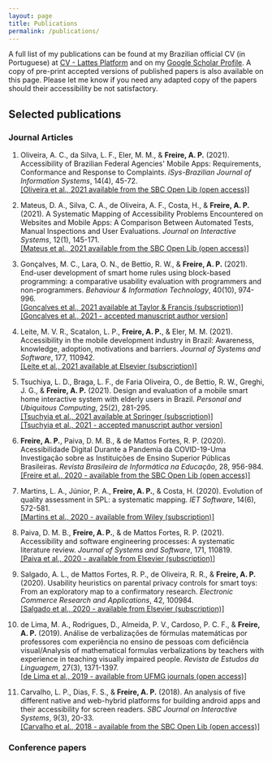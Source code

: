 ```yaml
---
layout: page
title: Publications
permalink: /publications/
---
```


A full list of my publications can be found at my Brazilian official CV (in Portuguese) at [CV - Lattes Platform](http://lattes.cnpq.br/8564844746819651) 
and on my [Google Scholar Profile](https://scholar.google.com/citations?user=8NrStEEAAAAJ&hl=en). A copy of pre-print accepted versions of published papers is 
also available on this page.  Please let me know if you need any adapted copy of the papers should their accessibility be not satisfactory.

## Selected publications

### Journal Articles

1. Oliveira, A. C., da Silva, L. F., Eler, M. M., & **Freire, A. P.** (2021). Accessibility of Brazilian Federal Agencies' Mobile Apps: Requirements, Conformance and Response to Complaints. *iSys-Brazilian Journal of Information Systems*, 14(4), 45-72.<br/>[[Oliveira et al., 2021 available from the SBC Open Lib (open access)]](https://sol.sbc.org.br/journals/index.php/isys/article/download/2016/1888)

2. Mateus, D. A., Silva, C. A., de Oliveira, A. F., Costa, H., & **Freire, A. P.** (2021). A Systematic Mapping of Accessibility Problems Encountered on Websites and Mobile Apps: A Comparison Between Automated Tests, Manual Inspections and User Evaluations. *Journal on Interactive Systems*, 12(1), 145-171.<br/> [[Mateus et al., 2021 available from the SBC Open Lib (open access)]](https://sol.sbc.org.br/journals/index.php/jis/article/view/1778)

3. Gonçalves, M. C., Lara, O. N., de Bettio, R. W., & **Freire, A. P.** (2021). End-user development of smart home rules using block-based programming: a comparative usability evaluation with programmers and non-programmers. *Behaviour & Information Technology*, 40(10), 974-996.<br/> [[Gonçalves et al., 2021 available at Taylor & Francis (subscription)]](https://doi.org/10.1080/0144929X.2021.1921028)<br/>[[Gonçalves et al., 2021 - accepted manuscript author version]](https://apfreire.github.io/papers/bit_end_user_development.pdf)

4. Leite, M. V. R., Scatalon, L. P., **Freire, A. P.**, & Eler, M. M. (2021). Accessibility in the mobile development industry in Brazil: Awareness, knowledge, adoption, motivations and barriers. *Journal of Systems and Software*, 177, 110942.<br/> [[Leite et al., 2021 available at Elsevier (subscription)]](https://doi.org/10.1016/j.jss.2021.110942)

5. Tsuchiya, L. D., Braga, L. F., de Faria Oliveira, O., de Bettio, R. W., Greghi, J. G., & **Freire, A. P.** (2021). Design and evaluation of a mobile smart home interactive system with elderly users in Brazil. *Personal and Ubiquitous Computing*, 25(2), 281-295.<br/>[[Tsuchyia et al., 2021 available at Springer (subscription)]](https://dx.doi.org/10.1007/s00779-020-01408-0)<br/>[[Tsuchyia et al., 2021 - accepted manuscript author version]](https://apfreire.github.io/papers/pauc_smart_home_elderly.pdf)

6. **Freire, A. P.**, Paiva, D. M. B., & de Mattos Fortes, R. P. (2020). Acessibilidade Digital Durante a Pandemia da COVID-19-Uma Investigação sobre as Instituições de Ensino Superior Públicas Brasileiras. *Revista Brasileira de Informática na Educação*, 28, 956-984.<br/>[[Freire et al., 2020 - available from the SBC Open Lib (open access)]](https://br-ie.org/pub/index.php/rbie/article/view/v28p956)

7. Martins, L. A., Júnior, P. A., **Freire, A. P.**, & Costa, H. (2020). Evolution of quality assessment in SPL: a systematic mapping. *IET Software*, 14(6), 572-581.<br/> [[Martins et al., 2020 - available from Wiley (subscription)]](https://ietresearch.onlinelibrary.wiley.com/doi/pdf/10.1049/iet-sen.2020.0037)

8. Paiva, D. M. B., **Freire, A. P.**, & de Mattos Fortes, R. P. (2021). Accessibility and software engineering processes: A systematic literature review. *Journal of Systems and Software*, 171, 110819.<br/>[[Paiva et al., 2020 - available from Elsevier (subscription)]](https://doi.org/10.1016/j.jss.2020.110819)

9. Salgado, A. L., de Mattos Fortes, R. P., de Oliveira, R. R., & **Freire, A. P.** (2020). Usability heuristics on parental privacy controls for smart toys: From an exploratory map to a confirmatory research. *Electronic Commerce Research and Applications*, 42, 100984.<br/>[[Salgado et al., 2020 - available from Elsevier (subscription)]](https://doi.org/10.1016/j.elerap.2020.100984)

10. de Lima, M. A., Rodrigues, D., Almeida, P. V., Cardoso, P. C. F., & **Freire, A. P.** (2019). Análise de verbalizações de fórmulas matemáticas por professores com experiência no ensino de pessoas com deficiência visual/Analysis of mathematical formulas verbalizations by teachers with experience in teaching visually impaired people. *Revista de Estudos da Linguagem*, 27(3), 1371-1397. <br/> [[de Lima et al., 2019 - available from UFMG journals (open access)]](http://dx.doi.org/10.17851/2237-2083.27.3.1371-1397)

11. Carvalho, L. P., Dias, F. S., & **Freire, A. P.** (2018). An analysis of five different native and web-hybrid platforms for building android apps and their accessibility for screen readers. *SBC Journal on Interactive Systems*, 9(3), 20-33.<br/> [[Carvalho et al., 2018 - available from the SBC Open Lib (open access)]](https://doi.org/10.5753/jis.2018.707)



### Conference papers


